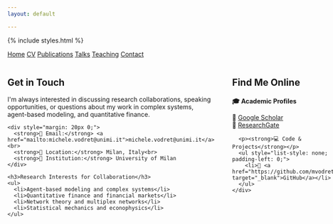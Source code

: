 ```yaml
---
layout: default

---
```


{% include styles.html %}

<nav class="nav-clean">

  <a href="/">Home</a>
  <a href="/cv">CV</a>
  <a href="/publications">Publications</a>
  <a href="/talks">Talks</a>
  <a href="/teaching">Teaching</a>
  <a href="/contact" class="current">Contact</a>
</nav>

<div style="display: flex; align-items: flex-start; gap: 40px; margin-bottom: 30px;">
  <div style="flex: 1;">
    <h2>Get in Touch</h2>
    <p>I'm always interested in discussing research collaborations, speaking opportunities, or questions about my work in complex systems, agent-based modeling, and quantitative finance.</p>
    
    <div style="margin: 20px 0;">
      <strong>📧 Email:</strong> <a href="mailto:michele.vodret@unimi.it">michele.vodret@unimi.it</a><br>
      <strong>📍 Location:</strong> Milan, Italy<br>
      <strong>🏢 Institution:</strong> University of Milan
    </div>
    
    <h3>Research Interests for Collaboration</h3>
    <ul>
      <li>Agent-based modeling and complex systems</li>
      <li>Quantitative finance and financial markets</li>
      <li>Network theory and multiplex networks</li>
      <li>Statistical mechanics and econophysics</li>
    </ul>
  </div>
  
  <div style="flex: 1;">
    <h2>Find Me Online</h2>
    <div style="margin: 20px 0;">
      <p><strong>🎓 Academic Profiles</strong></p>
      <ul style="list-style: none; padding-left: 0;">
        <li>📝 <a href="https://scholar.google.com/citations?user=BjqSd7cAAAAJ" target="_blank">Google Scholar</a></li>
        <li>🔬 <a href="https://www.researchgate.net/profile/Michele-Vodret" target="_blank">ResearchGate</a></li>
      </ul>
      
      <p><strong>💻 Code & Projects</strong></p>
      <ul style="list-style: none; padding-left: 0;">
        <li>🐙 <a href="https://github.com/mvodret" target="_blank">GitHub</a></li>
      </ul>
    </div>
  </div>
</div>

---

## Research Collaborations & Opportunities

I'm always open to discussing:

### 🤝 Research Collaborations
- Agent-based modeling in finance and economics
- Complex systems and network theory
- Quantitative finance and market microstructure
- Statistical mechanics applications

### 🎤 Speaking Engagements
- Conference presentations and seminars
- Workshops on quantitative finance
- Complex systems and econophysics talks

---

**Institutional Contact:**  
Michele Vodret  
University of Milan  
Milan, Italy  
Email: [michele.vodret@unimi.it](mailto:michele.vodret@unimi.it)